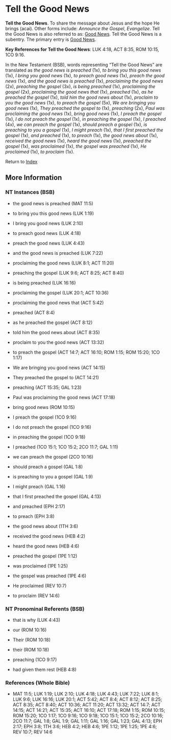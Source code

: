 # Tell the Good News
**Tell the Good News**. 
To share the message about Jesus and the hope He brings (acai). 
Other forms include: 
*Announce the Gospel*, *Evangelize*. 
Tell the Good News is also referred to as: 
[Good News](GoodNews.md). 
Tell the Good News is a subentry. The primary entry is 
[Good News](GoodNews.md). 


**Key References for Tell the Good News**: 
LUK 4:18, ACT 8:35, ROM 10:15, 1CO 9:16. 




In the New Testament (BSB), words representing “Tell the Good News” are translated as 
*the good news is preached* (1x), *to bring you this good news* (1x), *I bring you good news* (1x), *to preach good news* (1x), *preach the good news* (1x), *and the good news is preached* (1x), *proclaiming the good news* (2x), *preaching the gospel* (3x), *is being preached* (1x), *proclaiming the gospel* (2x), *proclaiming the good news that* (1x), *preached* (1x), *as he preached the gospel* (1x), *told him the good news about* (1x), *proclaim to you the good news* (1x), *to preach the gospel* (5x), *We are bringing you good news* (1x), *They preached the gospel to* (1x), *preaching* (2x), *Paul was proclaiming the good news* (1x), *bring good news* (1x), *I preach the gospel* (1x), *I do not preach the gospel* (1x), *in preaching the gospel* (1x), *I preached* (4x), *we can preach the gospel* (1x), *should preach a gospel* (1x), *is preaching to you a gospel* (1x), *I might preach* (1x), *that I first preached the gospel* (1x), *and preached* (1x), *to preach* (1x), *the good news about* (1x), *received the good news* (1x), *heard the good news* (1x), *preached the gospel* (1x), *was proclaimed* (1x), *the gospel was preached* (1x), *He proclaimed* (1x), *to proclaim* (1x). 


Return to [Index](00-Index.md)

## More Information

### NT Instances (BSB)

* the good news is preached (MAT 11:5)

* to bring you this good news (LUK 1:19)

* I bring you good news (LUK 2:10)

* to preach good news (LUK 4:18)

* preach the good news (LUK 4:43)

* and the good news is preached (LUK 7:22)

* proclaiming the good news (LUK 8:1; ACT 11:20)

* preaching the gospel (LUK 9:6; ACT 8:25; ACT 8:40)

* is being preached (LUK 16:16)

* proclaiming the gospel (LUK 20:1; ACT 10:36)

* proclaiming the good news that (ACT 5:42)

* preached (ACT 8:4)

* as he preached the gospel (ACT 8:12)

* told him the good news about (ACT 8:35)

* proclaim to you the good news (ACT 13:32)

* to preach the gospel (ACT 14:7; ACT 16:10; ROM 1:15; ROM 15:20; 1CO 1:17)

* We are bringing you good news (ACT 14:15)

* They preached the gospel to (ACT 14:21)

* preaching (ACT 15:35; GAL 1:23)

* Paul was proclaiming the good news (ACT 17:18)

* bring good news (ROM 10:15)

* I preach the gospel (1CO 9:16)

* I do not preach the gospel (1CO 9:16)

* in preaching the gospel (1CO 9:18)

* I preached (1CO 15:1; 1CO 15:2; 2CO 11:7; GAL 1:11)

* we can preach the gospel (2CO 10:16)

* should preach a gospel (GAL 1:8)

* is preaching to you a gospel (GAL 1:9)

* I might preach (GAL 1:16)

* that I first preached the gospel (GAL 4:13)

* and preached (EPH 2:17)

* to preach (EPH 3:8)

* the good news about (1TH 3:6)

* received the good news (HEB 4:2)

* heard the good news (HEB 4:6)

* preached the gospel (1PE 1:12)

* was proclaimed (1PE 1:25)

* the gospel was preached (1PE 4:6)

* He proclaimed (REV 10:7)

* to proclaim (REV 14:6)



### NT Pronominal Referents (BSB)

* that is why (LUK 4:43)

* our (ROM 10:16)

* Their (ROM 10:18)

* their (ROM 10:18)

* preaching (1CO 9:17)

* had given them rest (HEB 4:8)



### References (Whole Bible)

* MAT 11:5; LUK 1:19; LUK 2:10; LUK 4:18; LUK 4:43; LUK 7:22; LUK 8:1; LUK 9:6; LUK 16:16; LUK 20:1; ACT 5:42; ACT 8:4; ACT 8:12; ACT 8:25; ACT 8:35; ACT 8:40; ACT 10:36; ACT 11:20; ACT 13:32; ACT 14:7; ACT 14:15; ACT 14:21; ACT 15:35; ACT 16:10; ACT 17:18; ROM 1:15; ROM 10:15; ROM 15:20; 1CO 1:17; 1CO 9:16; 1CO 9:18; 1CO 15:1; 1CO 15:2; 2CO 10:16; 2CO 11:7; GAL 1:8; GAL 1:9; GAL 1:11; GAL 1:16; GAL 1:23; GAL 4:13; EPH 2:17; EPH 3:8; 1TH 3:6; HEB 4:2; HEB 4:6; 1PE 1:12; 1PE 1:25; 1PE 4:6; REV 10:7; REV 14:6



